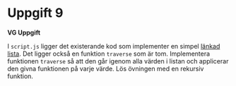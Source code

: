 # Uppgift 9

**VG Uppgift**

I `script.js` ligger det existerande kod som implementer en simpel [länkad lista](https://sv.wikipedia.org/wiki/L%C3%A4nkad_lista). Det ligger också en funktion `traverse` som är tom. Implementera funktionen `traverse` så att den går igenom alla värden i listan och applicerar den givna funktionen på varje värde. Lös övningen med en rekursiv funktion.
